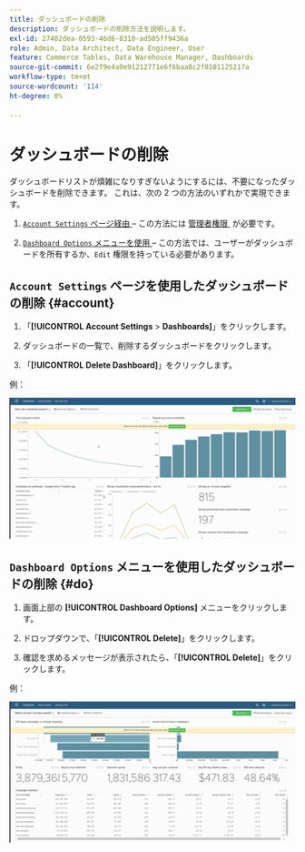```yaml
---
title: ダッシュボードの削除
description: ダッシュボードの削除方法を説明します。
exl-id: 27482dea-0593-46d6-8310-ad505ff9436a
role: Admin, Data Architect, Data Engineer, User
feature: Commerce Tables, Data Warehouse Manager, Dashboards
source-git-commit: 6e2f9e4a9e91212771e6f6baa8c2f8101125217a
workflow-type: tm+mt
source-wordcount: '114'
ht-degree: 0%

---
```


# ダッシュボードの削除

ダッシュボードリストが煩雑になりすぎないようにするには、不要になったダッシュボードを削除できます。 これは、次の 2 つの方法のいずれかで実現できます。

1. [`Account Settings` ページ経由 &#x200B;](#account) – この方法には [&#x200B; 管理者権限 &#x200B;](../../administrator/user-management/user-management.md) が必要です。

1. [`Dashboard Options` メニューを使用 &#x200B;](#do) – この方法では、ユーザーがダッシュボードを所有するか、`Edit` 権限を持っている必要があります。

## `Account Settings` ページを使用したダッシュボードの削除 {#account}

1. 「**[!UICONTROL Account Settings** > **Dashboards]**」をクリックします。

1. ダッシュボードの一覧で、削除するダッシュボードをクリックします。

1. 「**[!UICONTROL Delete Dashboard]**」をクリックします。

例：

![&#x200B; ダッシュボードを削除 &#x200B;](../../assets/deleting_dash.gif)<!--{: width="703" height="346"}-->

## `Dashboard Options` メニューを使用したダッシュボードの削除 {#do}

1. 画面上部の **[!UICONTROL Dashboard Options]** メニューをクリックします。

1. ドロップダウンで、「**[!UICONTROL Delete]**」をクリックします。

1. 確認を求めるメッセージが表示されたら、「**[!UICONTROL Delete]**」をクリックします。

例：

![&#x200B; ダッシュボードを削除 &#x200B;](../../assets/deleting_dash_2.gif)<!--{: width="703" height="347"}-->
